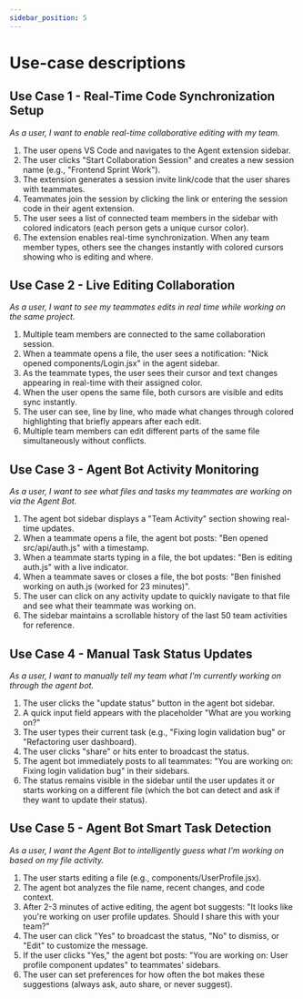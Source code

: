 ```yaml
---
sidebar_position: 5
---
```


# Use-case descriptions

## Use Case 1 - Real-Time Code Synchronization Setup
*As a user, I want to enable real-time collaborative editing with my team.*
1. The user opens VS Code and navigates to the Agent extension sidebar.
2. The user clicks "Start Collaboration Session" and creates a new session name (e.g., "Frontend Sprint Work").
3. The extension generates a session invite link/code that the user shares with teammates.
4. Teammates join the session by clicking the link or entering the session code in their agent extension.
5. The user sees a list of connected team members in the sidebar with colored indicators (each person gets a unique cursor color).
6. The extension enables real-time synchronization. When any team member types, others see the changes instantly with colored cursors showing who is editing and where.

## Use Case 2 - Live Editing Collaboration
*As a user, I want to see my teammates edits in real time while working on the same project.*
1. Multiple team members are connected to the same collaboration session.
2. When a teammate opens a file, the user sees a notification: "Nick opened components/Login.jsx" in the agent sidebar.
3. As the teammate types, the user sees their cursor and text changes appearing in real-time with their assigned color.
4. When the user opens the same file, both cursors are visible and edits sync instantly.
5. The user can see, line by line, who made what changes through colored highlighting that briefly appears after each edit.
6. Multiple team members can edit different parts of the same file simultaneously without conflicts.

## Use Case 3 - Agent Bot Activity Monitoring
*As a user, I want to see what files and tasks my teammates are working on via the Agent Bot.*
1. The agent bot sidebar displays a "Team Activity" section showing real-time updates.
2. When a teammate opens a file, the agent bot posts: "Ben opened src/api/auth.js" with a timestamp.
3. When a teammate starts typing in a file, the bot updates: "Ben is editing auth.js" with a live indicator.
4. When a teammate saves or closes a file, the bot posts: "Ben finished working on auth.js (worked for 23 minutes)".
5. The user can click on any activity update to quickly navigate to that file and see what their teammate was working on.
6. The sidebar maintains a scrollable history of the last 50 team activities for reference.

## Use Case 4 - Manual Task Status Updates
*As a user, I want to manually tell my team what I'm currently working on through the agent bot.*
1. The user clicks the "update status" button in the agent bot sidebar.
2. A quick input field appears with the placeholder "What are you working on?"
3. The user types their current task (e.g., "Fixing login validation bug" or "Refactoring user dashboard).
4. The user clicks "share" or hits enter to broadcast the status.
5. The agent bot immediately posts to all teammates: "You are working on: Fixing login validation bug" in their sidebars.
6. The status remains visible in the sidebar until the user updates it or starts working on a different file (which the bot can detect and ask if they want to update their status).

## Use Case 5 - Agent Bot Smart Task Detection
*As a user, I want the Agent Bot to intelligently guess what I'm working on based on my file activity.*
1. The user starts editing a file (e.g., components/UserProfile.jsx).
2. The agent bot analyzes the file name, recent changes, and code context.
3. After 2-3 minutes of active editing, the agent bot suggests: "It looks like you're working on user profile updates. Should I share this with your team?"
4. The user can click "Yes" to broadcast the status, "No" to dismiss, or "Edit" to customize the message.
5. If the user clicks "Yes," the agent bot posts: "You are working on: User profile component updates" to teammates' sidebars.
6. The user can set preferences for how often the bot makes these suggestions (always ask, auto share, or never suggest).


